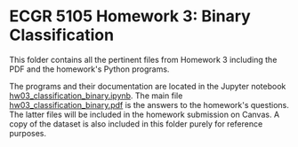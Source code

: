 # ECGR 5105 Homework 3: Binary Classification
This folder contains all the pertinent files from Homework 3 including the PDF and the homework's Python programs.

The programs and their documentation are located in the Jupyter notebook [hw03_classification_binary.ipynb](hw03_classification_binary.ipynb). The main file [hw03_classification_binary.pdf](hw03_classification_binary.pdf) is the answers to the homework's questions. The latter files will be included in the homework submission on Canvas. A copy of the dataset is also included in this folder purely for reference purposes.
